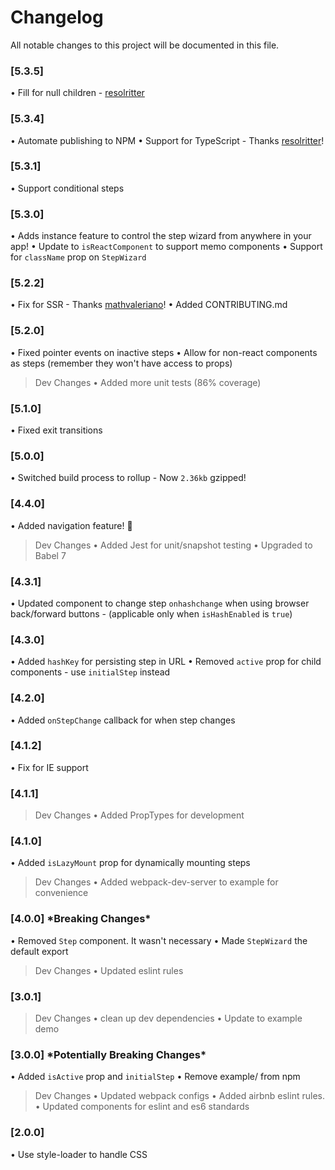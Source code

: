 # Changelog
All notable changes to this project will be documented in this file.

### [5.3.5]
• Fill for null children - [resolritter](https://github.com/resolritter)

### [5.3.4]
• Automate publishing to NPM
• Support for TypeScript - Thanks [resolritter](https://github.com/resolritter)!

### [5.3.1]
• Support conditional steps

### [5.3.0]
• Adds instance feature to control the step wizard from anywhere in your app!
• Update to `isReactComponent` to support memo components
• Support for `className` prop on `StepWizard`

### [5.2.2]
• Fix for SSR - Thanks [mathvaleriano](https://github.com/mathvaleriano)!
• Added CONTRIBUTING.md

### [5.2.0]
• Fixed pointer events on inactive steps
• Allow for non-react components as steps (remember they won't have access to props)

> Dev Changes
• Added more unit tests (86% coverage)

### [5.1.0]
• Fixed exit transitions

### [5.0.0]
• Switched build process to rollup - Now `2.36kb` gzipped!

### [4.4.0]
• Added navigation feature! 🎉

> Dev Changes
• Added Jest for unit/snapshot testing
• Upgraded to Babel 7

### [4.3.1]
• Updated component to change step `onhashchange` when using browser back/forward buttons - (applicable only when `isHashEnabled` is `true`)

### [4.3.0]
• Added `hashKey` for persisting step in URL
• Removed `active` prop for child components - use `initialStep` instead

### [4.2.0]
• Added `onStepChange` callback for when step changes

### [4.1.2]
• Fix for IE support

### [4.1.1]
> Dev Changes
    • Added PropTypes for development

### [4.1.0]
• Added `isLazyMount` prop for dynamically mounting steps

> Dev Changes
    • Added webpack-dev-server to example for convenience

### [4.0.0] \*Breaking Changes\*
• Removed `Step` component. It wasn't necessary
• Made `StepWizard` the default export

> Dev Changes
    • Updated eslint rules

### [3.0.1]
> Dev Changes
• clean up dev dependencies
• Update to example demo

### [3.0.0] \*Potentially Breaking Changes\*
• Added `isActive` prop and `initialStep`
• Remove example/ from npm

> Dev Changes
• Updated webpack configs
• Added airbnb eslint rules.
• Updated components for eslint and es6 standards

### [2.0.0]
• Use style-loader to handle CSS